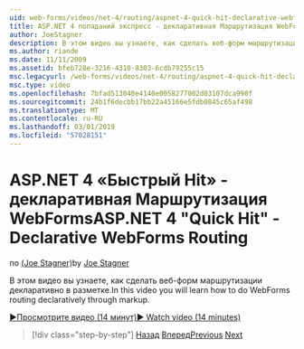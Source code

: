 ```yaml
---
uid: web-forms/videos/net-4/routing/aspnet-4-quick-hit-declarative-webforms-routing
title: ASP.NET 4 попаданий экспресс - декларативная Маршрутизация WebForms
author: JoeStagner
description: В этом видео вы узнаете, как сделать веб-форм маршрутизации декларативно в разметке.
ms.author: riande
ms.date: 11/11/2009
ms.assetid: bfeb728e-3216-4310-8303-6cdb79255c15
msc.legacyurl: /web-forms/videos/net-4/routing/aspnet-4-quick-hit-declarative-webforms-routing
msc.type: video
ms.openlocfilehash: 7bfad513040e4140e0058277002d03107dca990f
ms.sourcegitcommit: 24b1f6decbb17bb22a45166e5fdb0845c65af498
ms.translationtype: MT
ms.contentlocale: ru-RU
ms.lasthandoff: 03/01/2019
ms.locfileid: "57028151"
---
```

<a name="aspnet-4-quick-hit---declarative-webforms-routing"></a><span data-ttu-id="b5e3b-103">ASP.NET 4 «Быстрый Hit» - декларативная Маршрутизация WebForms</span><span class="sxs-lookup"><span data-stu-id="b5e3b-103">ASP.NET 4 "Quick Hit" - Declarative WebForms Routing</span></span>
====================
<span data-ttu-id="b5e3b-104">по [(Joe Stagner)](https://github.com/JoeStagner)</span><span class="sxs-lookup"><span data-stu-id="b5e3b-104">by [Joe Stagner](https://github.com/JoeStagner)</span></span>

<span data-ttu-id="b5e3b-105">В этом видео вы узнаете, как сделать веб-форм маршрутизации декларативно в разметке.</span><span class="sxs-lookup"><span data-stu-id="b5e3b-105">In this video you will learn how to do WebForms routing declaratively through markup.</span></span> 

[<span data-ttu-id="b5e3b-106">&#9654;Просмотрите видео (14 минут)</span><span class="sxs-lookup"><span data-stu-id="b5e3b-106">&#9654; Watch video (14 minutes)</span></span>](https://channel9.msdn.com/Blogs/ASP-NET-Site-Videos/aspnet-4-quick-hit-declarative-webforms-routing)

> [!div class="step-by-step"]
> <span data-ttu-id="b5e3b-107">[Назад](aspnet-4-quick-hit-imperative-webforms-routing.md)
> [Вперед](aspnet-4-quick-hit-outbound-webforms-routing.md)</span><span class="sxs-lookup"><span data-stu-id="b5e3b-107">[Previous](aspnet-4-quick-hit-imperative-webforms-routing.md)
[Next](aspnet-4-quick-hit-outbound-webforms-routing.md)</span></span>
